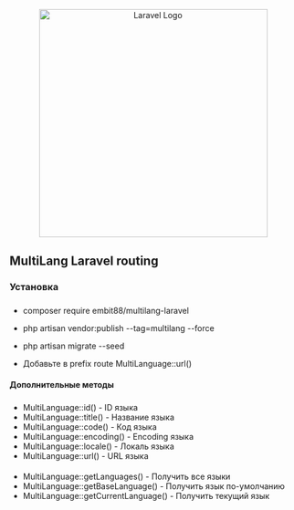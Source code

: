 <p align="center"><a href="#" target="_blank"><img src="https://raw.githubusercontent.com/laravel/art/master/logo-lockup/5%20SVG/2%20CMYK/1%20Full%20Color/laravel-logolockup-cmyk-red.svg" width="400" alt="Laravel Logo"></a></p>


## MultiLang Laravel routing

### Установка
###

- composer require embit88/multilang-laravel

- php artisan vendor:publish --tag=multilang --force

- php artisan migrate --seed

- Добавьте в prefix route MultiLanguage::url()

#### Дополнительные методы
###

- MultiLanguage::id() - ID языка
- MultiLanguage::title() - Название языка
- MultiLanguage::code() - Код языка
- MultiLanguage::encoding() - Encoding языка
- MultiLanguage::locale() - Локаль языка
- MultiLanguage::url() - URL языка
####
- MultiLanguage::getLanguages() - Получить все языки
- MultiLanguage::getBaseLanguage() - Получить язык по-умолчанию
- MultiLanguage::getCurrentLanguage() - Получить текущий язык
